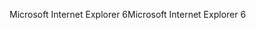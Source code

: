 <span data-ttu-id="32ebb-101">Microsoft Internet Explorer 6</span><span class="sxs-lookup"><span data-stu-id="32ebb-101">Microsoft Internet Explorer 6</span></span>